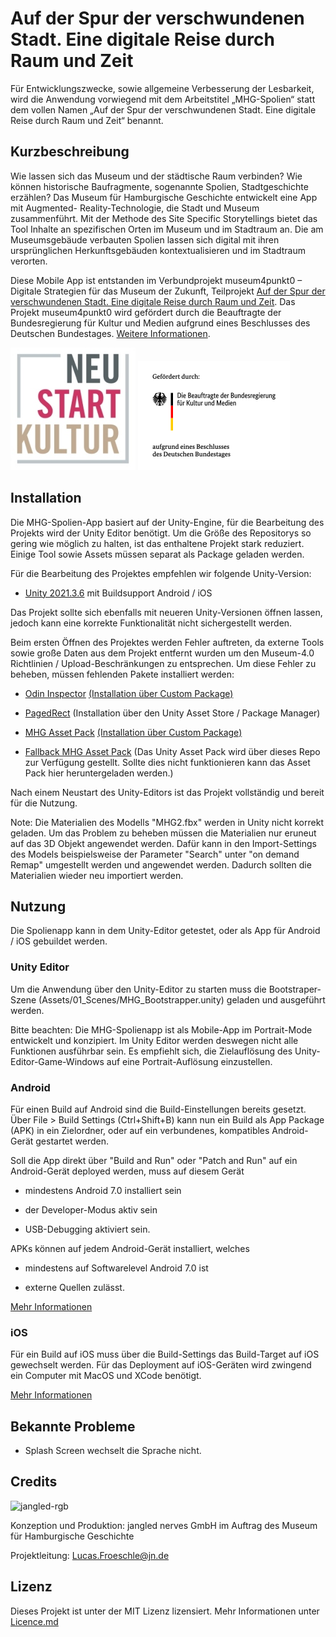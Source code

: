 # Auf der Spur der verschwundenen Stadt. Eine digitale Reise durch Raum und Zeit 

 Für Entwicklungszwecke, sowie allgemeine Verbesserung der Lesbarkeit, wird die Anwendung vorwiegend mit dem Arbeitstitel „MHG-Spolien“ statt dem vollen Namen „Auf der Spur der verschwundenen Stadt. Eine digitale Reise durch Raum und Zeit“ benannt. 

## Kurzbeschreibung 

Wie lassen sich das Museum und der städtische Raum verbinden? Wie können historische Baufragmente, sogenannte Spolien, Stadtgeschichte erzählen? Das Museum für Hamburgische Geschichte entwickelt eine App mit Augmented- Reality-Technologie, die Stadt und Museum zusammenführt. Mit der Methode des Site Specific Storytellings bietet das Tool Inhalte an spezifischen Orten im Museum und im Stadtraum an. Die am Museumsgebäude verbauten Spolien lassen sich digital mit ihren ursprünglichen Herkunftsgebäuden kontextualisieren und im Stadtraum verorten. 

 Diese Mobile App ist entstanden im Verbundprojekt museum4punkt0 – Digitale Strategien für das Museum der Zukunft, Teilprojekt [Auf der Spur der verschwundenen Stadt. Eine digitale Reise durch Raum und Zeit](https://www.museum4punkt0.de/teilprojekt/auf-der-spur-der-verschwundenen-stadt-eine-digitale-reise-durch-raum-und-zeit/). Das Projekt museum4punkt0 wird gefördert durch die Beauftragte der Bundesregierung für Kultur und Medien aufgrund eines Beschlusses des Deutschen Bundestages. [Weitere Informationen](www.museum4punkt0.de). 

 ![NeuStartKultur](https://github.com/museum4punkt0/media_storage/blob/e87f37973c3d91e2762d74d51bed81de5026e06e/BKM_Neustart_Kultur_Wortmarke_pos_RGB_RZ_web.jpg)  ![Beauftragte der Bundesregierung für Kultur und Medien](https://github.com/museum4punkt0/media_storage/blob/2c46af6cb625a2560f39b01ecb8c4c360733811c/BKM_Fz_2017_Web_de.gif) 

 ## Installation 

Die MHG-Spolien-App basiert auf der Unity-Engine, für die Bearbeitung des Projekts wird der Unity Editor benötigt. 
Um die Größe des Repositorys so gering wie möglich zu halten, ist das enthaltene Projekt stark reduziert. Einige Tool sowie Assets müssen separat als Package geladen werden.

 Für die Bearbeitung des Projektes empfehlen wir folgende Unity-Version: 

- [Unity 2021.3.6](https://unity.com/releases/editor/whats-new/2021.3.6) mit Buildsupport Android / iOS 

 

Das Projekt sollte sich ebenfalls mit neueren Unity-Versionen öffnen lassen, jedoch kann eine korrekte Funktionalität nicht sichergestellt werden. 

 

Beim ersten Öffnen des Projektes werden Fehler auftreten, da externe Tools sowie große Daten aus dem Projekt entfernt wurden um den Museum-4.0 Richtlinien / Upload-Beschränkungen zu entsprechen. Um diese Fehler zu beheben, müssen fehlenden Pakete installiert werden: 

- [Odin Inspector](https://odininspector.com/)  [(Installation über Custom Package)](https://docs.unity3d.com/Manual/AssetPackagesImport.html) 

- [PagedRect](https://assetstore.unity.com/packages/tools/gui/pagedrect-paging-galleries-and-menus-for-unity-ui-54552) (Installation über den Unity Asset Store / Package Manager) 

- [MHG Asset Pack](Assets.unitypackage) [(Installation über Custom Package)](https://docs.unity3d.com/Manual/AssetPackagesImport.html) 

- [Fallback MHG Asset Pack](https://transfer.jn.de/sharing/D1CRBtAZZ) (Das Unity Asset Pack wird über dieses Repo zur Verfügung gestellt. Sollte dies nicht funktionieren kann das Asset Pack hier heruntergeladen werden.)

 

Nach einem Neustart des Unity-Editors ist das Projekt vollständig und bereit für die Nutzung.

Note: Die Materialien des Modells "MHG2.fbx" werden in Unity nicht korrekt geladen. Um das Problem zu beheben müssen die Materialien nur eruneut auf das 3D Objekt angewendet werden.
Dafür kann in den Import-Settings des Models beispielsweise der Parameter "Search" unter "on demand Remap" umgestellt werden und angewendet werden.
Dadurch sollten die Materialien wieder neu importiert werden.

 

## Nutzung 

Die Spolienapp kann in dem Unity-Editor getestet, oder als App für Android / iOS gebuildet werden. 

 

### Unity Editor 

Um die Anwendung über den Unity-Editor zu starten muss die Bootstraper-Szene (Assets/01_Scenes/MHG_Bootstrapper.unity) geladen und ausgeführt werden. 

Bitte beachten: Die MHG-Spolienapp ist als Mobile-App im Portrait-Mode entwickelt und konzipiert. Im Unity Editor werden deswegen nicht alle Funktionen ausführbar sein. Es empfiehlt sich, die Zielauflösung des Unity-Editor-Game-Windows auf eine Portrait-Auflösung einzustellen. 

 

### Android 

Für einen Build auf Android sind die Build-Einstellungen bereits gesetzt. Über File > Build Settings (Ctrl+Shift+B) kann nun ein Build als App Package (APK) in ein Zielordner, oder auf ein verbundenes, kompatibles Android-Gerät gestartet werden.

 Soll die App direkt über "Build and Run" oder "Patch and Run" auf ein Android-Gerät deployed werden, muss auf diesem Gerät 

- mindestens Android 7.0 installiert sein 

- der Developer-Modus aktiv sein 

- USB-Debugging aktiviert sein. 

APKs können auf jedem Android-Gerät installiert, welches 

- mindestens auf Softwarelevel Android 7.0 ist 

- externe Quellen zulässt. 

 [Mehr Informationen](https://docs.unity3d.com/Manual/android-BuildProcess.html) 
 
### iOS 
Für ein Build auf iOS muss über die Build-Settings das Build-Target auf iOS gewechselt werden. Für das Deployment auf iOS-Geräten wird zwingend ein Computer mit MacOS und XCode benötigt. 

[Mehr Informationen](https://docs.unity3d.com/Manual/iphone-BuildProcess.html)
## Bekannte Probleme

- Splash Screen wechselt die Sprache nicht.

## Credits 

![jangled-rgb](https://user-images.githubusercontent.com/101568996/233662078-c7a12e1d-1f50-401b-abd2-4d597ecb7b84.jpg)

 Konzeption und Produktion: jangled nerves GmbH im Auftrag des Museum für Hamburgische Geschichte 

 Projektleitung: Lucas.Froeschle@jn.de

## Lizenz 

Dieses Projekt ist unter der MIT Lizenz lizensiert. Mehr Informationen unter [Licence.md]() 

 
